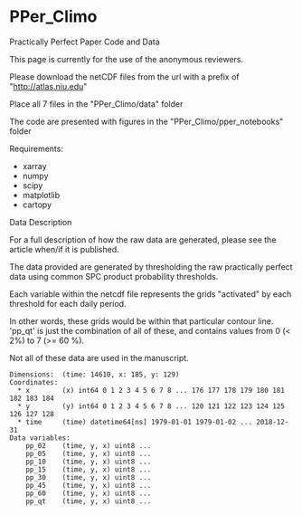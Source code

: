 # PPer_Climo

Practically Perfect Paper Code and Data

This page is currently for the use of the anonymous reviewers.

Please download the netCDF files from the url with a prefix of "http://atlas.niu.edu"

Place all 7 files in the "PPer_Climo/data" folder

The code are presented with figures in the "PPer_Climo/pper_notebooks" folder

Requirements:

<ul>
  <li>xarray</li>
  <li>numpy</li>
  <li>scipy</li>
  <li>matplotlib</li>
  <li>cartopy</li>
</ul>

Data Description

For a full description of how the raw data are generated, please see the article when/if it is published.

The data provided are generated by thresholding the raw practically perfect data using common SPC product probability thresholds.
  
Each variable within the netcdf file represents the grids "activated" by each threshold for each daily period. 
 
In other words, these grids would be within that particular contour line. 
'pp_qt' is just the combination of all of these, and contains values from 0 (< 2%) to 7 (>= 60 %).
 
Not all of these data are used in the manuscript.

```
Dimensions:  (time: 14610, x: 185, y: 129)
Coordinates:
  * x        (x) int64 0 1 2 3 4 5 6 7 8 ... 176 177 178 179 180 181 182 183 184
  * y        (y) int64 0 1 2 3 4 5 6 7 8 ... 120 121 122 123 124 125 126 127 128
  * time     (time) datetime64[ns] 1979-01-01 1979-01-02 ... 2018-12-31
Data variables:
    pp_02    (time, y, x) uint8 ...
    pp_05    (time, y, x) uint8 ...
    pp_10    (time, y, x) uint8 ...
    pp_15    (time, y, x) uint8 ...
    pp_30    (time, y, x) uint8 ...
    pp_45    (time, y, x) uint8 ...
    pp_60    (time, y, x) uint8 ...
    pp_qt    (time, y, x) uint8 ...
```

